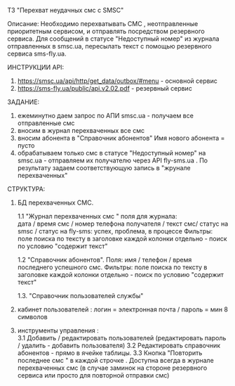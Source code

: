 ТЗ "Перехват неудачных  смс с SMSС"

Описание: 
Необходимо перехватывать СМС , неотправленные приоритетным сервисом, и отправлять посредством резервного сервиса. 
Для сообщений в статусе "Недоступный номер" из журнала отправленных в smsc.ua, пересылать текст с помощью резервного сервиса sms-fly.ua. 
 
ИНСТРУКЦИИ API: 
1) https://smsc.ua/api/http/get_data/outbox/#menu  - основной сервис 
2) https://sms-fly.ua/public/api.v2.02.pdf  - резервный сервис 
 

 
 
ЗАДАНИЕ: 
 
1. ежеминутно даем запрос по АПИ smsc.ua - получаем все отправленные смс 
2. вносим в журнал перехваченных все смс 
3. вносим абонента в "Справочник абонентов" Имя нового абонента = пусто 
4. обрабатываем только смс в статусе "Недоступный номер" на smsc.ua - отправляем их получателю  через API fly-sms.ua . По результату задаем соответствующую запись в "жрунале перехваченных" 
 
СТРУКТУРА: 
1. БД перехваченных СМС.  
 
    1.1 "Журнал  перехваченных смс " 
         поля для журнала:  
              дата / время смс / номер телефона получателя / текст смс/ статус на smsc / статус на fly-sms: успех, проблема, в процессе 
Фильтры: поле поиска по тексту в заголовке каждой колонки отдельно - поиск по условию "содержит текст" 
 
     1.2 "Справочник абонентов". Поля: имя / телефон / время последнего успешного смс. Фильтры: поле поиска по тексту в заголовке каждой колонки отдельно - поиск по условию "содержит текст" 
 
     1.3. "Справочник пользователей службы" 
       
 
 
 2. кабинет пользователей : логин = электронная почта / пароль = мин 8 символов 
 
 3. инструменты управления :   
      3.1 Добавить / редактировать пользователей (редактировать пароль / удалить - добавить пользователя) 
      3.2 Редактировать справочник абонентов - прямо в ячейке таблицы. 
      3.3 Кнопка "Повторить последнее смс " в каждой строчке . Доступна всегда в журнале перехваченных смс  (в случае заминок на стороне резервного сервиса или просто для повторной отправки смс)
